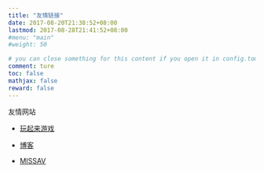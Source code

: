 ```yaml
---
title: "友情链接"
date: 2017-08-20T21:38:52+08:00
lastmod: 2017-08-28T21:41:52+08:00
#menu: "main"
#weight: 50

# you can close something for this content if you open it in config.toml.
comment: ture
toc: false
mathjax: false
reward: false
---
```


友情网站


- [玩起来游戏](https://www.688qf.com/)

- [博客](https://philadelphiaalternativemedicin.com/)

- [MISSAV](https://thisav.com/)